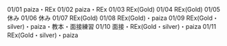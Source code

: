 01/01
paiza・REx
01/02
paiza・REx
01/03
REx(Gold)
01/04
REx(Gold)
01/05
休み
01/06
休み
01/07
REx(Gold)
01/08
REx(Gold)・paiza
01/09
REx(Gold・silver)・paiza・教本・面接練習
01/10
面接・REx(Gold・silver)・paiza
01/11
REx(Gold・silver)・paiza